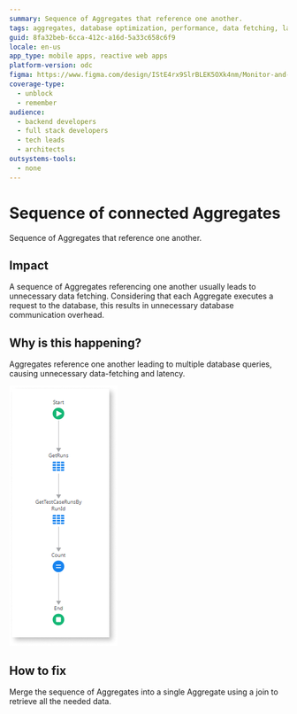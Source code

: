 ```yaml
---
summary: Sequence of Aggregates that reference one another.
tags: aggregates, database optimization, performance, data fetching, latency
guid: 8fa32beb-6cca-412c-a16d-5a33c658c6f9
locale: en-us
app_type: mobile apps, reactive web apps
platform-version: odc
figma: https://www.figma.com/design/IStE4rx9SlrBLEK5OXk4nm/Monitor-and-troubleshoot-apps?node-id=3525-213&t=ZHJybqzEUX6B7aIU-1
coverage-type:
  - unblock
  - remember
audience:
  - backend developers
  - full stack developers
  - tech leads
  - architects
outsystems-tools:
  - none
---
```

# Sequence of connected Aggregates

Sequence of Aggregates that reference one another.

## Impact

A sequence of Aggregates referencing one another usually leads to unnecessary data fetching. Considering that each Aggregate executes a request to the database, this results in unnecessary database communication overhead.

## Why is this happening?

Aggregates reference one another leading to multiple database queries, causing unnecessary data-fetching and latency.

![An action flow diagram showing a sequence of two aggregates referencing one another.](images/odcs-connected-aggregates.png "Sequence of connected Aggregates")

## How to fix

Merge the sequence of Aggregates into a single Aggregate using a join to retrieve all the needed data.
